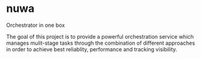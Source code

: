 # nuwa
Orchestrator in one box

The goal of this project is to provide a powerful orchestration service which manages mulit-stage tasks through the combination of different approaches in order to achieve best reliablity, performance and tracking visibility.


